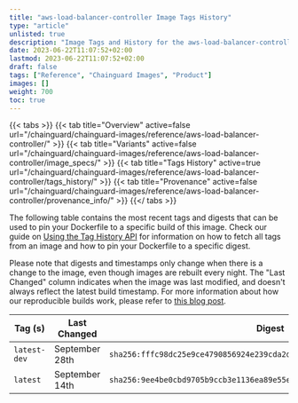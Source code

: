 ```yaml
---
title: "aws-load-balancer-controller Image Tags History"
type: "article"
unlisted: true
description: "Image Tags and History for the aws-load-balancer-controller Chainguard Image"
date: 2023-06-22T11:07:52+02:00
lastmod: 2023-06-22T11:07:52+02:00
draft: false
tags: ["Reference", "Chainguard Images", "Product"]
images: []
weight: 700
toc: true
---
```


{{< tabs >}}
{{< tab title="Overview" active=false url="/chainguard/chainguard-images/reference/aws-load-balancer-controller/" >}}
{{< tab title="Variants" active=false url="/chainguard/chainguard-images/reference/aws-load-balancer-controller/image_specs/" >}}
{{< tab title="Tags History" active=true url="/chainguard/chainguard-images/reference/aws-load-balancer-controller/tags_history/" >}}
{{< tab title="Provenance" active=false url="/chainguard/chainguard-images/reference/aws-load-balancer-controller/provenance_info/" >}}
{{</ tabs >}}

The following table contains the most recent tags and digests that can be used to pin your Dockerfile to a specific build of this image. Check our guide on [Using the Tag History API](/chainguard/chainguard-images/using-the-tag-history-api/) for information on how to fetch all tags from an image and how to pin your Dockerfile to a specific digest.

Please note that digests and timestamps only change when there is a change to the image, even though images are rebuilt every night. The "Last Changed" column indicates when the image was last modified, and doesn't always reflect the latest build timestamp. For more information about how our reproducible builds work, please refer to [this blog post](https://www.chainguard.dev/unchained/reproducing-chainguards-reproducible-image-builds).

| Tag (s)       | Last Changed   | Digest                                                                    |
|---------------|----------------|---------------------------------------------------------------------------|
|  `latest-dev` | September 28th | `sha256:fffc98dc25e9ce4790856924e239cda2dc6343cd3994450f2d4ab27667e73228` |
|  `latest`     | September 14th | `sha256:9ee4be0cbd9705b9ccb3e1136ea89e55ee5df7f6ddee8ed32e3fed1352804f92` |


